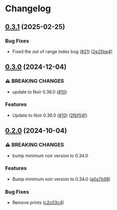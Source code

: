 # Changelog

## [0.3.1](https://github.com/noir-lang/noir_string_search/compare/v0.3.0...v0.3.1) (2025-02-25)


### Bug Fixes

* Fixed the out of range index bug ([#21](https://github.com/noir-lang/noir_string_search/issues/21)) ([2e25be4](https://github.com/noir-lang/noir_string_search/commit/2e25be4636ab2111d98d08338fb02ea6f866ca6a))

## [0.3.0](https://github.com/noir-lang/noir_string_search/compare/v0.2.0...v0.3.0) (2024-12-04)


### ⚠ BREAKING CHANGES

* update to Noir 0.36.0 ([#10](https://github.com/noir-lang/noir_string_search/issues/10))

### Features

* Update to Noir 0.36.0 ([#10](https://github.com/noir-lang/noir_string_search/issues/10)) ([2fbf54f](https://github.com/noir-lang/noir_string_search/commit/2fbf54f093698e138ba51273ff449290e41e4451))

## [0.2.0](https://github.com/noir-lang/noir_string_search/compare/v0.1.0...v0.2.0) (2024-10-04)


### ⚠ BREAKING CHANGES

* bump minimum noir version to 0.34.0

### Features

* Bump minimum noir version to 0.34.0 ([a0a7b98](https://github.com/noir-lang/noir_string_search/commit/a0a7b9818657da7d447dec43b625c6d2748934ea))


### Bug Fixes

* Remove prints ([c2c03c4](https://github.com/noir-lang/noir_string_search/commit/c2c03c45004b3eaa931f0cb007cd92023d3f745a))
